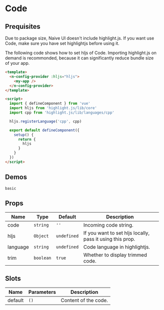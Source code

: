 # Code

## Prequisites

<n-alert title="Note" type="warning" style="margin-bottom: 16px;">
  Due to package size, Naive UI doesn't include highlight.js. If you want use Code, make sure you have set highlightjs before using it.
</n-alert>

The following code shows how to set hljs of Code. Importing highlight.js on demand is recommonded, because it can significantly reduce bundle size of your app.

```html
<template>
  <n-config-provider :hljs="hljs">
    <my-app />
  </n-config-provider>
</template>

<script>
  import { defineComponent } from 'vue'
  import hljs from 'highlight.js/lib/core'
  import cpp from 'highlight.js/lib/languages/cpp'

  hljs.registerLanguage('cpp', cpp)

  export default defineComponent({
    setup() {
      return {
        hljs
      }
    }
  })
</script>
```

## Demos

```demo
basic
```

## Props

| Name | Type | Default | Description |
| --- | --- | --- | --- |
| code | `string` | `''` | Incoming code string. |
| hljs | `Object` | `undefined` | If you want to set hljs locally, pass it using this prop. |
| language | `string` | `undefined` | Code language in highlightjs. |
| trim | `boolean` | `true` | Whether to display trimmed code. |

## Slots

| Name    | Parameters | Description          |
| ------- | ---------- | -------------------- |
| default | `()`       | Content of the code. |
